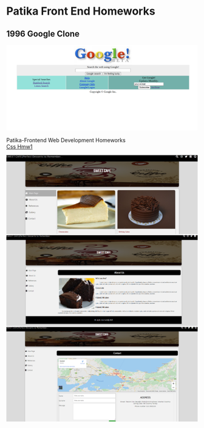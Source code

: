 # Patika Front End Homeworks

## 1996 Google Clone

![image](./CssHomeworks/hmw2/1996.png)

Patika-Frontend Web Development Homeworks <br>
[Css Hmw1](https://github.com/aycaateser/patikaFrontend_Hmws/tree/master/CssHomeworks/hmw1)

![image](./CssHomeworks/hmw1/img/deneme1.png)
<br>
![image](./CssHomeworks/hmw1/img/deneme2.png)
<br>
![image](./CssHomeworks/hmw1/img/deneme3.png)
